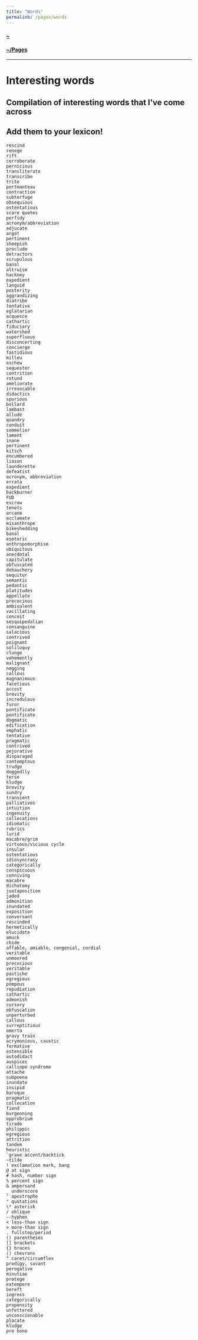 ```yaml
---
title: "Words"
permalink: /pages/words
---
```


#### [~](../../README.md)

#### [~/Pages](../pages.md)

---

# Interesting words

## Compilation of interesting words that I've come across

## Add them to your lexicon!

    rescind
    renege
    rift
    corroborate
    pernicious
    transliterate
    transcribe
    trite
    portmanteau
    contraction
    subterfuge
    obsequious
    ostentatious
    scare quotes
    perfidy
    acronym/abbreviation
    adjucate
    argot
    pertinent
    sheepish
    proclude
    detractors
    scrupulous
    banal
    altruism
    hackney
    expedient
    languid
    posterity
    aggrandizing
    diatribe
    tentative
    eglatarian
    acquesce
    cathartic
    fiduciary
    watershed
    superfluous
    disconcerting
    concierge
    fastidious
    milleu
    eschew
    sequester
    contrition
    rotund
    ameliorate
    irrevocable
    didactics
    spurious
    bollard
    lambast
    allude
    quandry
    conduit
    sommelier
    lament
    inane
    pertinent
    kitsch
    encumbered
    liason
    launderette
    defeatist
    acronym, abbreviation
    errata
    expedient
    backburner
    FUD
    escrow
    tenets
    arcane
    acclamate
    misanthrope
    bikeshedding
    banal
    esoteric
    anthropomorphism
    ubiquitous
    anecdotal
    capitulate
    obfuscated
    debauchery
    sequitur
    semantic
    pedantic
    platitudes
    appellate
    precocious
    ambivalent
    vacillating
    conceit
    sesquipedalian
    consanguine
    salacious
    contrived
    poignant
    soliloquy
    clunge
    vehemently
    malignant
    negging
    callous
    magnanimous
    facetious
    accost
    brevity
    incredulous
    furor
    pontificate
    pontificate
    dogmatic
    edification
    emphatic
    tentative
    pragmatic
    contrived
    pejorative
    disparaged
    contemptous
    trudge
    doggedlly
    terse
    kludge
    brevity
    sundry
    transient
    palliatives
    intuition
    ingenuity
    collocations
    idiomatic
    rubrics
    lurid
    macabre/grim
    virtuous/vicious cycle
    insular
    ostentatious
    idiosyncrasy
    categorically
    conspicuous
    conniving
    macabre
    dichotomy
    juxtaposition
    jaded
    admonition
    inundated
    exposition
    conversant
    rescinded
    hermetically
    elucidate
    amuck
    chide
    affable, amiable, congenial, cordial
    veritable
    unmoored
    precocious
    veritable
    pastiche
    egregious
    pompous
    repudiation
    cathartic
    admonish
    cursory
    obfuscation
    unperturbed
    callous
    surreptitious
    omerta
    gravy train
    acrymonious, caustic
    formative
    ostensible
    autodidact
    auspices
    calliope syndrome
    attache
    subpoena
    inundate
    insipid
    baroque
    pragmatic
    collocation
    fiend
    burgeoning
    opprobrium
    tirade
    philippic
    egregious
    attrition
    tandem
    heuristic
    `grave accent/backtick
    ~tilde
    ! exclamation mark, bang
    @ at sign
    # hash, number sign
    % percent sign
    & ampersand
    _ underscore
    ' apostrophe
    " quotations
    \* asterisk
    / oblique
    --hyphen
    < less-than sign
    > more-than sign
    . fullstop/period
    () parentheses
    [] brackets
    {} braces
    ⟨⟩ chevrons
    ^ caret/circumflex
    prodigy, savant
    perogative
    minutiae
    protege
    extempore
    bereft
    ingress
    categorically
    propensity
    unfettered
    unconscionable
    placate
    kludge
    pro bono
